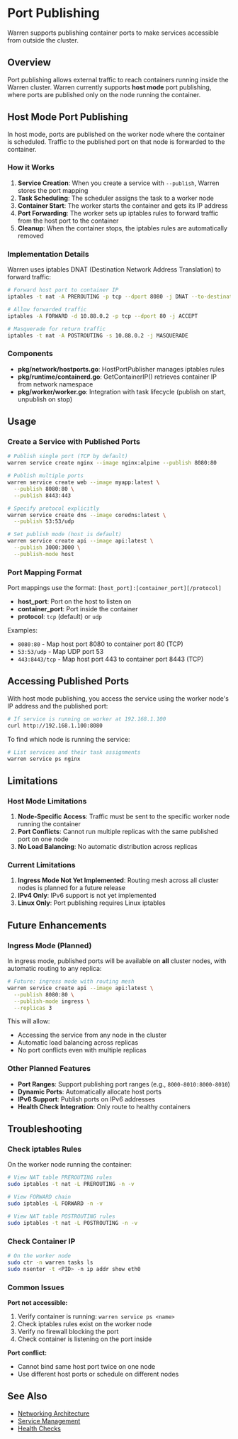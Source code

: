 # Port Publishing

Warren supports publishing container ports to make services accessible from outside the cluster.

## Overview

Port publishing allows external traffic to reach containers running inside the Warren cluster. Warren currently supports **host mode** port publishing, where ports are published only on the node running the container.

## Host Mode Port Publishing

In host mode, ports are published on the worker node where the container is scheduled. Traffic to the published port on that node is forwarded to the container.

### How it Works

1. **Service Creation**: When you create a service with `--publish`, Warren stores the port mapping
2. **Task Scheduling**: The scheduler assigns the task to a worker node
3. **Container Start**: The worker starts the container and gets its IP address
4. **Port Forwarding**: The worker sets up iptables rules to forward traffic from the host port to the container
5. **Cleanup**: When the container stops, the iptables rules are automatically removed

### Implementation Details

Warren uses iptables DNAT (Destination Network Address Translation) to forward traffic:

```bash
# Forward host port to container IP
iptables -t nat -A PREROUTING -p tcp --dport 8080 -j DNAT --to-destination 10.88.0.2:80

# Allow forwarded traffic
iptables -A FORWARD -d 10.88.0.2 -p tcp --dport 80 -j ACCEPT

# Masquerade for return traffic
iptables -t nat -A POSTROUTING -s 10.88.0.2 -j MASQUERADE
```

### Components

- **pkg/network/hostports.go**: HostPortPublisher manages iptables rules
- **pkg/runtime/containerd.go**: GetContainerIP() retrieves container IP from network namespace
- **pkg/worker/worker.go**: Integration with task lifecycle (publish on start, unpublish on stop)

## Usage

### Create a Service with Published Ports

```bash
# Publish single port (TCP by default)
warren service create nginx --image nginx:alpine --publish 8080:80

# Publish multiple ports
warren service create web --image myapp:latest \
  --publish 8080:80 \
  --publish 8443:443

# Specify protocol explicitly
warren service create dns --image coredns:latest \
  --publish 53:53/udp

# Set publish mode (host is default)
warren service create api --image api:latest \
  --publish 3000:3000 \
  --publish-mode host
```

### Port Mapping Format

Port mappings use the format: `[host_port]:[container_port][/protocol]`

- **host_port**: Port on the host to listen on
- **container_port**: Port inside the container
- **protocol**: `tcp` (default) or `udp`

Examples:
- `8080:80` - Map host port 8080 to container port 80 (TCP)
- `53:53/udp` - Map UDP port 53
- `443:8443/tcp` - Map host port 443 to container port 8443 (TCP)

## Accessing Published Ports

With host mode publishing, you access the service using the worker node's IP address and the published port:

```bash
# If service is running on worker at 192.168.1.100
curl http://192.168.1.100:8080
```

To find which node is running the service:

```bash
# List services and their task assignments
warren service ps nginx
```

## Limitations

### Host Mode Limitations

1. **Node-Specific Access**: Traffic must be sent to the specific worker node running the container
2. **Port Conflicts**: Cannot run multiple replicas with the same published port on one node
3. **No Load Balancing**: No automatic distribution across replicas

### Current Limitations

1. **Ingress Mode Not Yet Implemented**: Routing mesh across all cluster nodes is planned for a future release
2. **IPv4 Only**: IPv6 support is not yet implemented
3. **Linux Only**: Port publishing requires Linux iptables

## Future Enhancements

### Ingress Mode (Planned)

In ingress mode, published ports will be available on **all** cluster nodes, with automatic routing to any replica:

```bash
# Future: ingress mode with routing mesh
warren service create api --image api:latest \
  --publish 8080:80 \
  --publish-mode ingress \
  --replicas 3
```

This will allow:
- Accessing the service from any node in the cluster
- Automatic load balancing across replicas
- No port conflicts even with multiple replicas

### Other Planned Features

- **Port Ranges**: Support publishing port ranges (e.g., `8000-8010:8000-8010`)
- **Dynamic Ports**: Automatically allocate host ports
- **IPv6 Support**: Publish ports on IPv6 addresses
- **Health Check Integration**: Only route to healthy containers

## Troubleshooting

### Check iptables Rules

On the worker node running the container:

```bash
# View NAT table PREROUTING rules
sudo iptables -t nat -L PREROUTING -n -v

# View FORWARD chain
sudo iptables -L FORWARD -n -v

# View NAT table POSTROUTING rules
sudo iptables -t nat -L POSTROUTING -n -v
```

### Check Container IP

```bash
# On the worker node
sudo ctr -n warren tasks ls
sudo nsenter -t <PID> -n ip addr show eth0
```

### Common Issues

**Port not accessible:**
1. Verify container is running: `warren service ps <name>`
2. Check iptables rules exist on the worker node
3. Verify no firewall blocking the port
4. Check container is listening on the port inside

**Port conflict:**
- Cannot bind same host port twice on one node
- Use different host ports or schedule on different nodes

## See Also

- [Networking Architecture](./networking.md)
- [Service Management](./services.md)
- [Health Checks](./health-checks.md)
